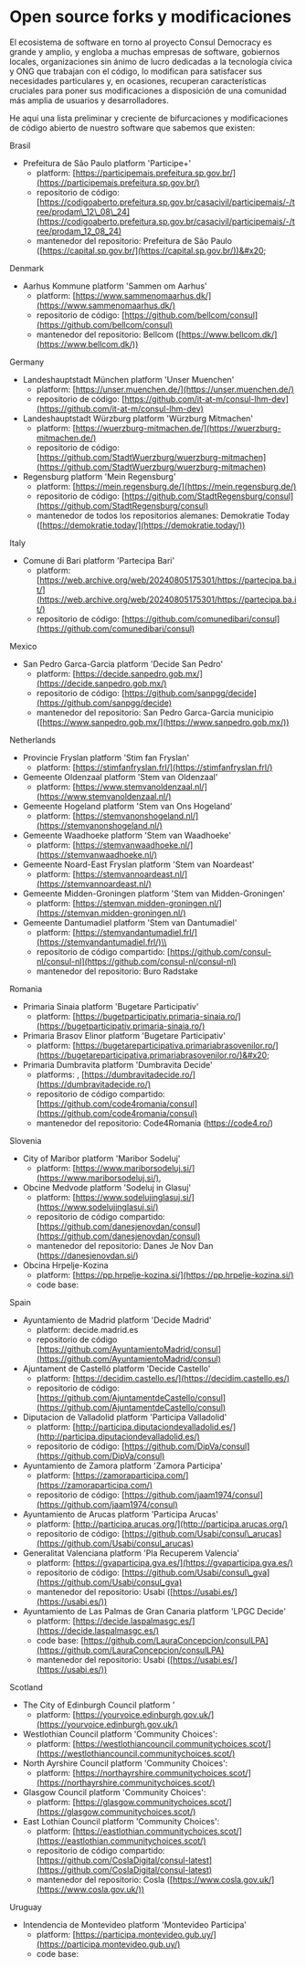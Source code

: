 # Open source forks y modificaciones

El ecosistema de software en torno al proyecto Consul Democracy es grande y amplio, y engloba a muchas empresas de software, gobiernos locales, organizaciones sin ánimo de lucro dedicadas a la tecnología cívica y ONG que trabajan con el código, lo modifican para satisfacer sus necesidades particulares y, en ocasiones, recuperan características cruciales para poner sus modificaciones a disposición de una comunidad más amplia de usuarios y desarrolladores.

He aquí una lista preliminar y creciente de bifurcaciones y modificaciones de código abierto de nuestro software que sabemos que existen:

Brasil

* Prefeitura de São Paulo platform 'Participe+'
  * platform: [https://participemais.prefeitura.sp.gov.br/](https://participemais.prefeitura.sp.gov.br/)
  * repositorio de código: [https://codigoaberto.prefeitura.sp.gov.br/casacivil/participemais/-/tree/prodam\_12\_08\_24](https://codigoaberto.prefeitura.sp.gov.br/casacivil/participemais/-/tree/prodam_12_08_24)
  * mantenedor del repositorio: Prefeitura de São Paulo ([https://capital.sp.gov.br/](https://capital.sp.gov.br/))&#x20;

Denmark

* Aarhus Kommune platform 'Sammen om Aarhus'
  * platform: [https://www.sammenomaarhus.dk/](https://www.sammenomaarhus.dk/)
  * repositorio de código: [https://github.com/bellcom/consul](https://github.com/bellcom/consul)
  * mantenedor del repositorio: Bellcom ([https://www.bellcom.dk/](https://www.bellcom.dk/))

Germany

* Landeshauptstadt München platform 'Unser Muenchen'
  * platform: [https://unser.muenchen.de/](https://unser.muenchen.de/)
  * repositorio de código: [https://github.com/it-at-m/consul-lhm-dev](https://github.com/it-at-m/consul-lhm-dev)
* Landeshauptstadt Würzburg platform 'Würzburg Mitmachen'
  * platform: [https://wuerzburg-mitmachen.de/](https://wuerzburg-mitmachen.de/)
  * repositorio de código: [https://github.com/StadtWuerzburg/wuerzburg-mitmachen](https://github.com/StadtWuerzburg/wuerzburg-mitmachen)
* Regensburg platform 'Mein Regensburg'
  * platform: [https://mein.regensburg.de/](https://mein.regensburg.de/)
  * repositorio de código: [https://github.com/StadtRegensburg/consul](https://github.com/StadtRegensburg/consul)
  * mantenedor de todos los repositorios alemanes: Demokratie Today ([https://demokratie.today/](https://demokratie.today/))

Italy

* Comune di Bari platform 'Partecipa Bari'
  * platform: [https://web.archive.org/web/20240805175301/https://partecipa.ba.it/](https://web.archive.org/web/20240805175301/https://partecipa.ba.it/)
  * repositorio de código: [https://github.com/comunedibari/consul](https://github.com/comunedibari/consul)

Mexico

* San Pedro Garca-Garcia platform 'Decide San Pedro'
  * platform: [https://decide.sanpedro.gob.mx/](https://decide.sanpedro.gob.mx/)
  * repositorio de código: [https://github.com/sanpgg/decide](https://github.com/sanpgg/decide)
  * mantenedor del repositorio: San Pedro Garca-Garcia municipio ([https://www.sanpedro.gob.mx/](https://www.sanpedro.gob.mx/))

Netherlands

* Provincie Fryslan platform 'Stim fan Fryslan'
  * platform: [https://stimfanfryslan.frl/](https://stimfanfryslan.frl/)
* Gemeente Oldenzaal platform 'Stem van Oldenzaal'
  * platform: [https://www.stemvanoldenzaal.nl/](https://www.stemvanoldenzaal.nl/)
* Gemeente Hogeland platform 'Stem van Ons Hogeland'
  * platform: [https://stemvanonshogeland.nl/](https://stemvanonshogeland.nl/)
* Gemeente Waadhoeke platform 'Stem van Waadhoeke'
  * platform: [https://stemvanwaadhoeke.nl/](https://stemvanwaadhoeke.nl/)
* Gemeente Noard-East Fryslan platform 'Stem van Noardeast'
  * platform: [https://stemvannoardeast.nl/](https://stemvannoardeast.nl/)
* Gemeente Midden-Groningen platform 'Stem van Midden-Groningen'
  * platform: [https://stemvan.midden-groningen.nl/](https://stemvan.midden-groningen.nl/)
* Gemeente Dantumadiel platform 'Stem van Dantumadiel'
  * platform: [https://stemvandantumadiel.frl/](https://stemvandantumadiel.frl/)\\
  * repositorio de código compartido: [https://github.com/consul-nl/consul-nl](https://github.com/consul-nl/consul-nl)
  * mantenedor del repositorio: Buro Radstake

Romania

* Primaria Sinaia platform 'Bugetare Participativ'
  * platform: [https://bugetparticipativ.primaria-sinaia.ro/](https://bugetparticipativ.primaria-sinaia.ro/)
* Primaria Brasov Elinor platform 'Bugetare Participativ'
  * platform: [https://bugetareparticipativa.primariabrasovenilor.ro/](https://bugetareparticipativa.primariabrasovenilor.ro/)&#x20;
* Primaria Dumbravita platform 'Dumbravita Decide'
  * platforms: , [https://dumbravitadecide.ro/](https://dumbravitadecide.ro/)
  * repositorio de código compartido: [https://github.com/code4romania/consul](https://github.com/code4romania/consul)
  * mantenedor del repositorio: Code4Romania (https://code4.ro/)

Slovenia

* City of Maribor platform 'Maribor Sodeluj'
  * platform: [https://www.mariborsodeluj.si/](https://www.mariborsodeluj.si/),
* Obcine Medvode platform 'Sodeluj in Glasuj'
  * platform: [https://www.sodelujinglasuj.si/](https://www.sodelujinglasuj.si/)
  * repositorio de código compartido: [https://github.com/danesjenovdan/consul](https://github.com/danesjenovdan/consul)
  * mantenedor del repositorio: Danes Je Nov Dan (https://danesjenovdan.si/)
* Obcina Hrpelje-Kozina
  * platform: [https://pp.hrpelje-kozina.si/](https://pp.hrpelje-kozina.si/)
  * code base:

Spain

* Ayuntamiento de Madrid platform 'Decide Madrid'
  * platform: decide.madrid.es
  * repositorio de código [https://github.com/AyuntamientoMadrid/consul](https://github.com/AyuntamientoMadrid/consul)
* Ajuntament de Castelló platform 'Decide Castello'
  * platform: [https://decidim.castello.es/](https://decidim.castello.es/)
  * repositorio de código: [https://github.com/AjuntamentdeCastello/consul](https://github.com/AjuntamentdeCastello/consul)
* Diputacion de Valladolid platform 'Participa Valladolid'
  * platform: [http://participa.diputaciondevalladolid.es/](http://participa.diputaciondevalladolid.es/)
  * repositorio de código: [https://github.com/DipVa/consul](https://github.com/DipVa/consul)
* Ayuntamiento de Zamora platform 'Zamora Participa'
  * platform: [https://zamoraparticipa.com/](https://zamoraparticipa.com/)
  * repositorio de código: [https://github.com/jaam1974/consul](https://github.com/jaam1974/consul)
* Ayuntamiento de Arucas platform 'Participa Arucas'
  * platform: [http://participa.arucas.org/](http://participa.arucas.org/)
  * repositorio de código: [https://github.com/Usabi/consul\_arucas](https://github.com/Usabi/consul_arucas)
* Generalitat Valenciana platform 'Pla Recuperem Valencia'
  * platform: [https://gvaparticipa.gva.es/](https://gvaparticipa.gva.es/)
  * repositorio de código: [https://github.com/Usabi/consul\_gva](https://github.com/Usabi/consul_gva)
  * mantenedor del repositorio: Usabi ([https://usabi.es/](https://usabi.es/))
* Ayuntamiento de Las Palmas de Gran Canaria platform 'LPGC Decide'
  * platform: [https://decide.laspalmasgc.es/](https://decide.laspalmasgc.es/)
  * code base: [https://github.com/LauraConcepcion/consulLPA](https://github.com/LauraConcepcion/consulLPA)
  * mantenedor del repositorio: Usabi ([https://usabi.es/](https://usabi.es/))

Scotland

* The City of Edinburgh Council platform '
  * platform: [https://yourvoice.edinburgh.gov.uk/](https://yourvoice.edinburgh.gov.uk/)
* Westlothian Council platform 'Community Choices':
  * platform: [https://westlothiancouncil.communitychoices.scot/](https://westlothiancouncil.communitychoices.scot/)
* North Ayrshire Council platform 'Community Choices':
  * platform: [https://northayrshire.communitychoices.scot/](https://northayrshire.communitychoices.scot/)
* Glasgow Council platform 'Community Choices':
  * platform: [https://glasgow.communitychoices.scot/](https://glasgow.communitychoices.scot/)
* East Lothian Council platform 'Community Choices':
  * platform: [https://eastlothian.communitychoices.scot/](https://eastlothian.communitychoices.scot/)
  * repositorio de código compartido: [https://github.com/CoslaDigital/consul-latest](https://github.com/CoslaDigital/consul-latest)
  * mantenedor del repositorio: Cosla ([https://www.cosla.gov.uk/](https://www.cosla.gov.uk/))

Uruguay

* Intendencia de Montevideo platform 'Montevideo Participa'
  * platform: [https://participa.montevideo.gub.uy/](https://participa.montevideo.gub.uy/)
  * code base:&#x20;
